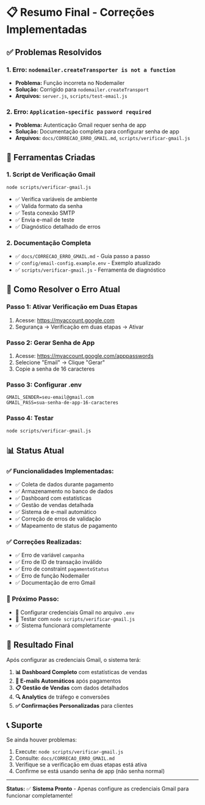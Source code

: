 # 📋 Resumo Final - Correções Implementadas

## ✅ Problemas Resolvidos

### **1. Erro: `nodemailer.createTransporter is not a function`**
- **Problema:** Função incorreta no Nodemailer
- **Solução:** Corrigido para `nodemailer.createTransport`
- **Arquivos:** `server.js`, `scripts/test-email.js`

### **2. Erro: `Application-specific password required`**
- **Problema:** Autenticação Gmail requer senha de app
- **Solução:** Documentação completa para configurar senha de app
- **Arquivos:** `docs/CORRECAO_ERRO_GMAIL.md`, `scripts/verificar-gmail.js`

## 🔧 Ferramentas Criadas

### **1. Script de Verificação Gmail**
```bash
node scripts/verificar-gmail.js
```
- ✅ Verifica variáveis de ambiente
- ✅ Valida formato da senha
- ✅ Testa conexão SMTP
- ✅ Envia e-mail de teste
- ✅ Diagnóstico detalhado de erros

### **2. Documentação Completa**
- ✅ `docs/CORRECAO_ERRO_GMAIL.md` - Guia passo a passo
- ✅ `config/email-config.example.env` - Exemplo atualizado
- ✅ `scripts/verificar-gmail.js` - Ferramenta de diagnóstico

## 🎯 Como Resolver o Erro Atual

### **Passo 1: Ativar Verificação em Duas Etapas**
1. Acesse: https://myaccount.google.com
2. Segurança → Verificação em duas etapas → Ativar

### **Passo 2: Gerar Senha de App**
1. Acesse: https://myaccount.google.com/apppasswords
2. Selecione "Email" → Clique "Gerar"
3. Copie a senha de 16 caracteres

### **Passo 3: Configurar .env**
```env
GMAIL_SENDER=seu-email@gmail.com
GMAIL_PASS=sua-senha-de-app-16-caracteres
```

### **Passo 4: Testar**
```bash
node scripts/verificar-gmail.js
```

## 📊 Status Atual

### **✅ Funcionalidades Implementadas:**
- ✅ Coleta de dados durante pagamento
- ✅ Armazenamento no banco de dados
- ✅ Dashboard com estatísticas
- ✅ Gestão de vendas detalhada
- ✅ Sistema de e-mail automático
- ✅ Correção de erros de validação
- ✅ Mapeamento de status de pagamento

### **✅ Correções Realizadas:**
- ✅ Erro de variável `campanha`
- ✅ Erro de ID de transação inválido
- ✅ Erro de constraint `pagamentoStatus`
- ✅ Erro de função Nodemailer
- ✅ Documentação de erro Gmail

### **🔄 Próximo Passo:**
- 🔧 Configurar credenciais Gmail no arquivo `.env`
- 🧪 Testar com `node scripts/verificar-gmail.js`
- ✅ Sistema funcionará completamente

## 🚀 Resultado Final

Após configurar as credenciais Gmail, o sistema terá:

1. **📊 Dashboard Completo** com estatísticas de vendas
2. **📧 E-mails Automáticos** após pagamentos
3. **📋 Gestão de Vendas** com dados detalhados
4. **🔍 Analytics** de tráfego e conversões
5. **✅ Confirmações Personalizadas** para clientes

## 📞 Suporte

Se ainda houver problemas:
1. Execute: `node scripts/verificar-gmail.js`
2. Consulte: `docs/CORRECAO_ERRO_GMAIL.md`
3. Verifique se a verificação em duas etapas está ativa
4. Confirme se está usando senha de app (não senha normal)

---

**Status:** ✅ **Sistema Pronto** - Apenas configure as credenciais Gmail para funcionar completamente! 